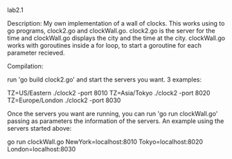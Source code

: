 lab2.1

Description: 
My own implementation of a wall of clocks. This works using to go programs, clock2.go and clockWall.go. clock2.go is the server for the time and clockWall.go displays the city and the time at the city. clockWall.go works with goroutines inside a for loop, to start a goroutine for each parameter recieved. 

Compilation:

run 'go build clock2.go' and start the servers you want. 3 examples: 

TZ=US/Eastern ./clock2 -port 8010
TZ=Asia/Tokyo ./clock2 -port 8020
TZ=Europe/London ./clock2 -port 8030

Once the servers you want are running, you can run 'go run clockWall.go' passing as parameters the information of the servers. An example using the servers started above:

go run clockWall.go NewYork=localhost:8010 Tokyo=localhost:8020 London=localhost:8030